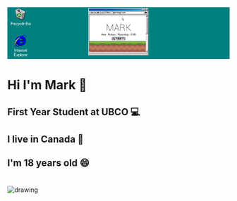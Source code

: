 <img src="banner.png"/>

# Hi I'm Mark 👋
## First Year Student at UBCO 💻
## I live in Canada 🍁
## I'm 18 years old 😄
#
<img src="https://media1.giphy.com/media/vmGjjH1XOjViEfbBfZ/giphy.gif" alt="drawing" width="300"/>
<!--
**M6rk/M6rk** is a ✨ _special_ ✨ repository because its `README.md` (this file) appears on your GitHub profile.

Here are some ideas to get you started:

- 🔭 I’m currently working on ...
- 🌱 I’m currently learning ...
- 👯 I’m looking to collaborate on ...
- 🤔 I’m looking for help with ...
- 💬 Ask me about ...
- 📫 How to reach me: ...
- 😄 Pronouns: ...
- ⚡ Fun fact: ...
-->
